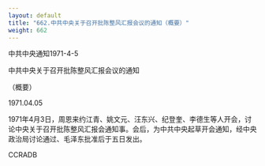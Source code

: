 ```yaml
---
layout: default
title: "662.中共中央关于召开批陈整风汇报会议的通知（概要）"
weight: 662
---
```


中共中央通知1971-4-5

中共中央关于召开批陈整风汇报会议的通知

（概要）

1971.04.05

1971年4月3日，周恩来约江青、姚文元、汪东兴、纪登奎、李德生等人开会，讨论中央关于召开批陈整风汇报会通知事。会后，为中共中央起草开会通知，经中央政治局讨论通过、毛泽东批准后于五日发出。

CCRADB

